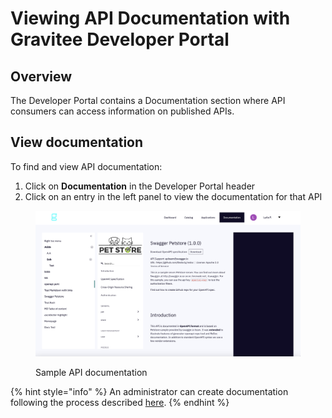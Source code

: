 # Viewing API Documentation with Gravitee Developer Portal

## Overview

The Developer Portal contains a Documentation section where API consumers can access information on published APIs.

## View documentation

To find and view API documentation:

1. Click on **Documentation** in the Developer Portal header
2. Click on an entry in the left panel to view the documentation for that API

<figure><img src="../../../.gitbook/assets/dev portal_documentation.png" alt=""><figcaption><p>Sample API documentation</p></figcaption></figure>

{% hint style="info" %}
An administrator can create documentation following the process described [here](creating-and-maintaining-apis-with-the-gravitee-developer-portal/documentation.md).
{% endhint %}
